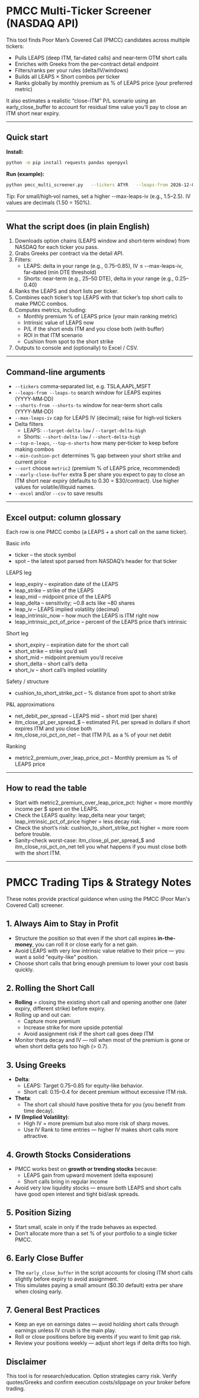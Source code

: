 # PMCC Multi‑Ticker Screener (NASDAQ API)

This tool finds Poor Man’s Covered Call (PMCC) candidates across multiple tickers:

- Pulls LEAPS (deep ITM, far‑dated calls) and near‑term OTM short calls
- Enriches with Greeks from the per‑contract detail endpoint
- Filters/ranks per your rules (delta/IV/windows)
- Builds all LEAPS × Short combos per ticker
- Ranks globally by monthly premium as % of LEAPS price (your preferred metric)

It also estimates a realistic “close-ITM” P/L scenario using an early_close_buffer to account for residual time value you’ll pay to close an ITM short near expiry.

---

## Quick start

**Install:**
```bash
python -m pip install requests pandas openpyxl
```

**Run (example):**
```bash
python pmcc_multi_screener.py   --tickers ATYR   --leaps-from 2026-12-01 --leaps-to 2027-12-31   --shorts-from 2025-09-05 --shorts-to 2025-10-20   --max-leaps-iv 2.0   --early-close-buffer 0.30   --target-delta-low 0.7 --target-delta-high 0.95   --short-delta-low 0.15 --short-delta-high 0.7   --top-n-leaps 6 --top-n-shorts 8   --sort metric2   --excel pmcc_global_candidates.xlsx
```

Tip: For small/high‑vol names, set a higher --max-leaps-iv (e.g., 1.5–2.5). IV values are decimals (1.50 = 150%).

---

## What the script does (in plain English)

1. Downloads option chains (LEAPS window and short‑term window) from NASDAQ for each ticker you pass.
2. Grabs Greeks per contract via the detail API.
3. Filters:
   - LEAPS: delta in your range (e.g., 0.75–0.85), IV ≤ --max-leaps-iv, far‑dated (min DTE threshold)
   - Shorts: near‑term (e.g., 25–50 DTE), delta in your range (e.g., 0.25–0.40)
4. Ranks the LEAPS and short lists per ticker.
5. Combines each ticker’s top LEAPS with that ticker’s top short calls to make PMCC combos.
6. Computes metrics, including:
   - Monthly premium % of LEAPS price (your main ranking metric)
   - Intrinsic value of LEAPS now
   - P/L if the short ends ITM and you close both (with buffer)
   - ROI in that ITM scenario
   - Cushion from spot to the short strike
7. Outputs to console and (optionally) to Excel / CSV.

---

## Command‑line arguments

- `--tickers` comma‑separated list, e.g. TSLA,AAPL,MSFT
- `--leaps-from --leaps-to` search window for LEAPS expiries (YYYY‑MM‑DD)
- `--shorts-from --shorts-to` window for near‑term short calls (YYYY‑MM‑DD)
- `--max-leaps-iv` cap for LEAPS IV (decimal); raise for high‑vol tickers
- Delta filters
  - LEAPS: `--target-delta-low` / `--target-delta-high`
  - Shorts: `--short-delta-low` / `--short-delta-high`
- `--top-n-leaps`, `--top-n-shorts` how many per‑ticker to keep before making combos
- `--min-cushion-pct` determines % gap between your short strike and current price
- `--sort` choose `metric2` (premium % of LEAPS price, recommended)
- `--early-close-buffer` extra $ per share you expect to pay to close an ITM short near expiry (defaults to 0.30 = $30/contract). Use higher values for volatile/illiquid names.
- `--excel` and/or `--csv` to save results

---

## Excel output: column glossary

Each row is one PMCC combo (a LEAPS + a short call on the same ticker).

Basic info
- ticker – the stock symbol
- spot – the latest spot parsed from NASDAQ’s header for that ticker

LEAPS leg
- leap_expiry – expiration date of the LEAPS
- leap_strike – strike of the LEAPS
- leap_mid – midpoint price of the LEAPS
- leap_delta – sensitivity; ~0.8 acts like ~80 shares
- leap_iv – LEAPS implied volatility (decimal)
- leap_intrinsic_now – how much the LEAPS is ITM right now
- leap_intrinsic_pct_of_price – percent of the LEAPS price that’s intrinsic

Short leg
- short_expiry – expiration date for the short call
- short_strike – strike you’d sell
- short_mid – midpoint premium you’d receive
- short_delta – short call’s delta
- short_iv – short call’s implied volatility

Safety / structure
- cushion_to_short_strike_pct – % distance from spot to short strike

P&L approximations
- net_debit_per_spread – LEAPS mid − short mid (per share)
- itm_close_pl_per_spread_$ – estimated P/L per spread in dollars if short expires ITM and you close both
- itm_close_roi_pct_on_net – that ITM P/L as a % of your net debit

Ranking
- metric2_premium_over_leap_price_pct – Monthly premium as % of LEAPS price

---

## How to read the table

- Start with metric2_premium_over_leap_price_pct: higher = more monthly income per $ spent on the LEAPS.
- Check the LEAPS quality: leap_delta near your target; leap_intrinsic_pct_of_price higher = less decay risk.
- Check the short’s risk: cushion_to_short_strike_pct higher = more room before trouble.
- Sanity‑check worst‑case: itm_close_pl_per_spread_$ and itm_close_roi_pct_on_net tell you what happens if you must close both with the short ITM.

---


# PMCC Trading Tips & Strategy Notes

These notes provide practical guidance when using the PMCC (Poor Man's Covered Call) screener.

## 1. Always Aim to Stay in Profit
- Structure the position so that even if the short call expires **in-the-money**, you can roll it or close early for a net gain.
- Avoid LEAPS with very low intrinsic value relative to their price — you want a solid "equity-like" position.
- Choose short calls that bring enough premium to lower your cost basis quickly.

## 2. Rolling the Short Call
- **Rolling** = closing the existing short call and opening another one (later expiry, different strike) before expiry.
- Rolling up and out can:
  - Capture more premium
  - Increase strike for more upside potential
  - Avoid assignment risk if the short call goes deep ITM
- Monitor theta decay and IV — roll when most of the premium is gone or when short delta gets too high (> 0.7).

## 3. Using Greeks
- **Delta**:
  - LEAPS: Target 0.75–0.85 for equity-like behavior.
  - Short call: 0.15–0.4 for decent premium without excessive ITM risk.
- **Theta**:
  - The short call should have positive theta for you (you benefit from time decay).
- **IV (Implied Volatility)**:
  - High IV = more premium but also more risk of sharp moves.
  - Use IV Rank to time entries — higher IV makes short calls more attractive.

## 4. Growth Stocks Considerations
- PMCC works best on **growth or trending stocks** because:
  - LEAPS gain from upward movement (delta exposure)
  - Short calls bring in regular income
- Avoid very low liquidity stocks — ensure both LEAPS and short calls have good open interest and tight bid/ask spreads.

## 5. Position Sizing
- Start small, scale in only if the trade behaves as expected.
- Don't allocate more than a set % of your portfolio to a single ticker PMCC.

## 6. Early Close Buffer
- The `early_close_buffer` in the script accounts for closing ITM short calls slightly before expiry to avoid assignment.
- This simulates paying a small amount ($0.30 default) extra per share when closing early.

## 7. General Best Practices
- Keep an eye on earnings dates — avoid holding short calls through earnings unless IV crush is the main play.
- Roll or close positions before big events if you want to limit gap risk.
- Review your positions weekly — adjust short legs if delta drifts too high.


## Disclaimer

This tool is for research/education. Option strategies carry risk. Verify quotes/Greeks and confirm execution costs/slippage on your broker before trading.
